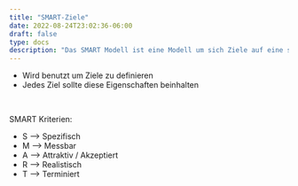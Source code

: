 ```yaml
---
title: "SMART-Ziele"
date: 2022-08-24T23:02:36-06:00
draft: false
type: docs
description: "Das SMART Modell ist eine Modell um sich Ziele auf eine sinnvolle Art zu setzen. Es bestimmt die Definition dieser Ziele."
---
```


- Wird benutzt um Ziele zu definieren
- Jedes Ziel sollte diese Eigenschaften beinhalten

<br>

SMART Kriterien:

- S --> Spezifisch
- M --> Messbar
- A --> Attraktiv / Akzeptiert
- R --> Realistisch
- T --> Terminiert
